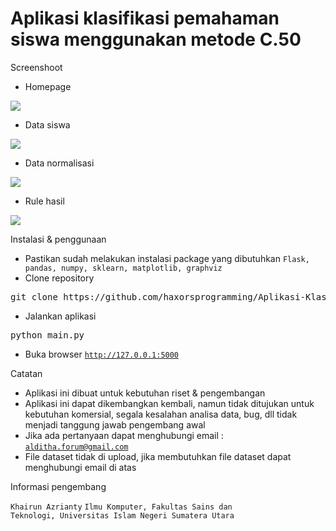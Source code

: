 # Aplikasi klasifikasi pemahaman siswa menggunakan metode C.50

Screenshoot 

- Homepage
<img src="https://s3.jagoanstorage.com/aditia-storage/ScienceProject/Aplikasi-Klasifikasi-Pemahaman-Siswa-C50/ss/homepage.png">

- Data siswa 
<img src="https://s3.jagoanstorage.com/aditia-storage/ScienceProject/Aplikasi-Klasifikasi-Pemahaman-Siswa-C50/ss/data_siswa.png">

- Data normalisasi 
<img src="https://s3.jagoanstorage.com/aditia-storage/ScienceProject/Aplikasi-Klasifikasi-Pemahaman-Siswa-C50/ss/normalisasi_data.png">

- Rule hasil 
<img src="https://s3.jagoanstorage.com/aditia-storage/ScienceProject/Aplikasi-Klasifikasi-Pemahaman-Siswa-C50/ss/prediksi.png">

Instalasi & penggunaan

- Pastikan sudah melakukan instalasi package yang dibutuhkan <code>Flask, pandas, numpy, sklearn, matplotlib, graphviz</code>
- Clone repository
<pre>git clone https://github.com/haxorsprogramming/Aplikasi-Klasifikasi-Pemahaman-Siswa-C50</pre>

- Jalankan aplikasi
<pre>python main.py</pre>

- Buka browser <code>http://127.0.0.1:5000</code>

Catatan

- Aplikasi ini dibuat untuk kebutuhan riset & pengembangan
- Aplikasi ini dapat dikembangkan kembali, namun tidak ditujukan untuk kebutuhan komersial, segala kesalahan analisa data, bug, dll tidak menjadi tanggung jawab pengembang awal
- Jika ada pertanyaan dapat menghubungi email : <code>alditha.forum@gmail.com</code>
- File dataset tidak di upload, jika membutuhkan file dataset dapat menghubungi email di atas


Informasi pengembang

<code>Khairun Azrianty</code>
<code>Ilmu Komputer, Fakultas Sains dan Teknologi, Universitas Islam Negeri Sumatera Utara</code>
